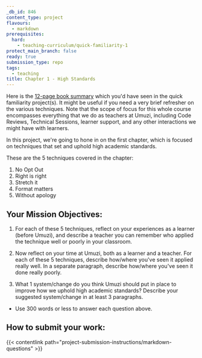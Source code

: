 ```yaml
---
_db_id: 846
content_type: project
flavours:
  - markdown
prerequisites:
  hard:
    - teaching-curriculum/quick-familiarity-1
protect_main_branch: false
ready: true
submission_type: repo
tags:
  - teaching
title: Chapter 1 - High Standards
---
```


Here is the [12-page book summary](https://drive.google.com/file/d/1ace5039zhdNbrd4CBgXz3GikFpPwMLru/view?usp=share_link) which you'd have seen in the quick familiarity project(s). It might be useful if you need a very brief refresher on the various techniques. Note that the scope of focus for this whole course encompasses everything that we do as teachers at Umuzi, including Code Reviews, Technical Sessions, learner support, and any other interactions we might have with learners.

In this project, we're going to hone in on the first chapter, which is focused on techniques that set and uphold high academic standards.

These are the 5 techniques covered in the chapter:

1. No Opt Out
2. Right is right
3. Stretch it
4. Format matters
5. Without apology

## Your Mission Objectives:

1. For each of these 5 techniques, reflect on your experiences as a learner (before Umuzi), and describe a teacher you can remember who applied the technique well or poorly in your classroom.

2. Now reflect on your time at Umuzi, both as a learner and a teacher. For each of these 5 techniques, describe how/where you've seen it applied really well. In a separate paragraph, describe how/where you've seen it done really poorly.

3. What 1 system/change do you think Umuzi should put in place to improve how we uphold high academic standards? Describe your suggested system/change in at least 3 paragraphs.

- Use 300 words or less to answer each question above.

## How to submit your work:

{{< contentlink path="project-submission-instructions/markdown-questions" >}}

